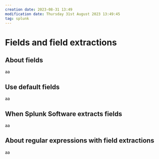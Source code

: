 ```yaml
---
creation date: 2023-08-31 13:49
modification date: Thursday 31st August 2023 13:49:45
tag: splunk
---
```

# Fields and field extractions

## About fields

aa
## Use default fields

aa
## When Splunk Software extracts fields

aa
## About regular expressions with field extractions

aa